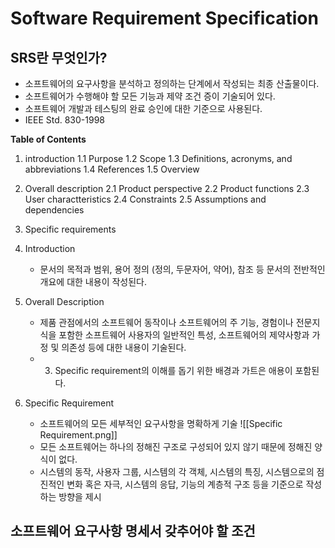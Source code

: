 # Software Requirement Specification
## SRS란 무엇인가?
- 소프트웨어의 요구사항을 분석하고 정의하는 단계에서 작성되는 최종 산출물이다.
- 소프트웨어가 수행해야 할 모든 기능과 제약 조건 증이 기술되어 있다.
- 소프트웨어 개발과 테스팅의 완료 승인에 대한 기준으로 사용된다.
- IEEE Std. 830-1998

**Table of Contents**
1. introduction
	1.1 Purpose
	1.2 Scope
	1.3 Definitions, acronyms, and abbreviations
	1.4 References
	1.5 Overview
2. Overall description
	2.1 Product perspective
	2.2 Product functions
	2.3 User charactteristics
	2.4 Constraints
	2.5 Assumptions and dependencies
3. Specific requirements

1. Introduction
	- 문서의 목적과 범위, 용어 정의 (정의, 두문자어, 약어), 참조 등 문서의 전반적인 개요에 대한 내용이 작성된다.
2. Overall Description
	- 제품 관점에서의 소프트웨어 동작이나 소프트웨어의 주 기능, 경험이나 전문지식을 포함한 소프트웨어 사용자의 일반적인 특성, 소프트웨어의 제약사항과 가정 및 의존성 등에 대한 내용이 기술된다.
	- 3. Specific requirement의 이해를 돕기 위한 배경과 가트은 애용이 포함된다.
3. Specific Requirement
	- 소프트웨어의 모든 세부적인 요구사항을 명확하게 기술
	![[Specific Requirement.png]]
	- 모든 소프트웨어는 하나의 정해진 구조로 구성되어 있지 않기 때문에 정해진 양식이 없다.
	- 시스템의 동작, 사용자 그룹, 시스템의 각 객체, 시스템의 특징, 시스템으로의 점진적인 변화 혹은 자극, 시스템의 응답, 기능의 계층적 구조 등을 기준으로 작성하는 방향을 제시
## 소프트웨어 요구사항 명세서 갖추어야 할 조건
